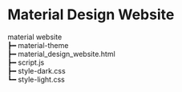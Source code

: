 # Material Design Website

material website<br>
┣━ material-theme<br>
┣━ material_design_website.html<br>
┣━ script.js<br>
┣━ style-dark.css<br>
┗━ style-light.css<br>
